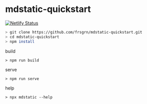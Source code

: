 # mdstatic-quickstart
[![Netlify Status](https://api.netlify.com/api/v1/badges/04cc6378-7780-4085-a9c6-6a4e2bf26cc3/deploy-status)](https://mdstatic-quickstart.netlify.com)
```bash
> git clone https://github.com/frsgrn/mdstatic-quickstart.git
> cd mdstatic-quickstart
> npm install
```
build
```
> npm run build
```
serve
```
> npm run serve
```
help
```
> npx mdstatic --help
```
